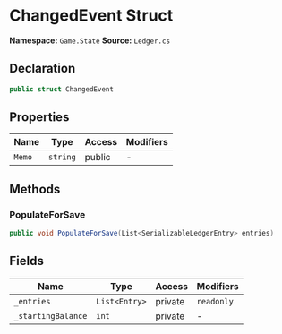 # ChangedEvent Struct

**Namespace:** `Game.State`
**Source:** `Ledger.cs`

## Declaration

```csharp
public struct ChangedEvent
```

## Properties

| Name | Type | Access | Modifiers |
|------|------|--------|-----------|
| `Memo` | `string` | public | - |

## Methods

### PopulateForSave

```csharp
public void PopulateForSave(List<SerializableLedgerEntry> entries)
```

## Fields

| Name | Type | Access | Modifiers |
|------|------|--------|-----------|
| `_entries` | `List<Entry>` | private | `readonly` |
| `_startingBalance` | `int` | private | - |

